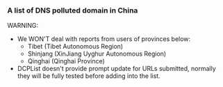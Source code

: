 ### A list of DNS polluted domain in China
WARNING:
* We WON'T deal with reports from users of provinces below:
  * Tibet (Tibet Autonomous Region)
  * Shinjang (XinJiang Uyghur Autonomous Region)
  * Qinghai (Qinghai Province)
* DCPList doesn't provide prompt update for URLs submitted, normally they will be fully tested before adding into the list.
